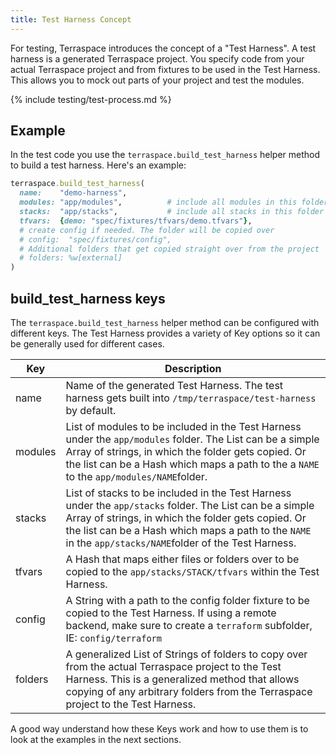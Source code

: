 ```yaml
---
title: Test Harness Concept
---
```


For testing, Terraspace introduces the concept of a "Test Harness".  A test harness is a generated Terraspace project. You specify code from your actual Terraspace project and from fixtures to be used in the Test Harness. This allows you to mock out parts of your project and test the modules.

{% include testing/test-process.md %}

## Example

In the test code you use the `terraspace.build_test_harness` helper method to build a test harness. Here's an example:

```ruby
terraspace.build_test_harness(
  name:    "demo-harness",
  modules: "app/modules",          # include all modules in this folder
  stacks:  "app/stacks",           # include all stacks in this folder
  tfvars:  {demo: "spec/fixtures/tfvars/demo.tfvars"},
  # create config if needed. The folder will be copied over
  # config:  "spec/fixtures/config",
  # Additional folders that get copied straight over from the project
  # folders: %w[external]
)
```

## build_test_harness keys

The `terraspace.build_test_harness` helper method can be configured with different keys. The Test Harness provides a variety of Key options so it can be generally used for different cases.

Key | Description
--- | ---
name | Name of the generated Test Harness. The test harness gets built into `/tmp/terraspace/test-harness` by default.
modules | List of modules to be included in the Test Harness under the `app/modules` folder. The List can be a simple Array of strings, in which the folder gets copied. Or the list can be a Hash which maps a path to the a `NAME` to the `app/modules/NAME`folder.
stacks | List of stacks to be included in the Test Harness under the `app/stacks` folder. The List can be a simple Array of strings, in which the folder gets copied. Or the list can be a Hash which maps a path to the `NAME` in the `app/stacks/NAME`folder of the Test Harness.
tfvars | A Hash that maps either files or folders over to be copied to the `app/stacks/STACK/tfvars` within the Test Harness.
config | A String with a path to the config folder fixture to be copied to the Test Harness.  If using a remote backend, make sure to create a `terraform` subfolder, IE: `config/terraform`
folders | A generalized List of Strings of folders to copy over from the actual Terraspace project to the Test Harness. This is a generalized method that allows copying of any arbitrary folders from the Terraspace project to the Test Harness.

A good way understand how these Keys work and how to use them is to look at the examples in the next sections.
